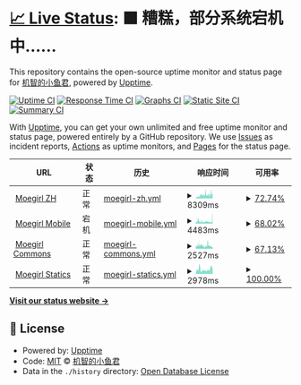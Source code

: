# [📈 Live Status](https://dragon-fish.github.io/moegirl-uptime): <!--live status--> **🟧 糟糕，部分系统宕机中……**

This repository contains the open-source uptime monitor and status page for [机智的小鱼君](https://blog.wjghj.cn), powered by [Upptime](https://github.com/upptime/upptime).

[![Uptime CI](https://github.com/dragon-fish/moegirl-uptime/workflows/Uptime%20CI/badge.svg)](https://github.com/dragon-fish/moegirl-uptime/actions?query=workflow%3A%22Uptime+CI%22)
[![Response Time CI](https://github.com/dragon-fish/moegirl-uptime/workflows/Response%20Time%20CI/badge.svg)](https://github.com/dragon-fish/moegirl-uptime/actions?query=workflow%3A%22Response+Time+CI%22)
[![Graphs CI](https://github.com/dragon-fish/moegirl-uptime/workflows/Graphs%20CI/badge.svg)](https://github.com/dragon-fish/moegirl-uptime/actions?query=workflow%3A%22Graphs+CI%22)
[![Static Site CI](https://github.com/dragon-fish/moegirl-uptime/workflows/Static%20Site%20CI/badge.svg)](https://github.com/dragon-fish/moegirl-uptime/actions?query=workflow%3A%22Static+Site+CI%22)
[![Summary CI](https://github.com/dragon-fish/moegirl-uptime/workflows/Summary%20CI/badge.svg)](https://github.com/dragon-fish/moegirl-uptime/actions?query=workflow%3A%22Summary+CI%22)

With [Upptime](https://upptime.js.org), you can get your own unlimited and free uptime monitor and status page, powered entirely by a GitHub repository. We use [Issues](https://github.com/dragon-fish/moegirl-uptime/issues) as incident reports, [Actions](https://github.com/dragon-fish/moegirl-uptime/actions) as uptime monitors, and [Pages](https://dragon-fish.github.io/moegirl-uptime) for the status page.

<!--start: status pages-->
<!-- This summary is generated by Upptime (https://github.com/upptime/upptime) -->
<!-- Do not edit this manually, your changes will be overwritten -->
<!-- prettier-ignore -->
| URL | 状态 | 历史 | 响应时间 | 可用率 |
| --- | ------ | ------- | ------------- | ------ |
| <img alt="" src="https://favicons.githubusercontent.com/zh.moegirl.org.cn" height="13"> [Moegirl ZH](https://zh.moegirl.org.cn/Mainpage) | 正常 | [moegirl-zh.yml](https://github.com/Dragon-Fish/moegirl-uptime/commits/HEAD/history/moegirl-zh.yml) | <details><summary><img alt="响应时间趋势" src="./graphs/moegirl-zh/response-time-week.png" height="20"> 8309ms</summary><br><a href="https://mgp-status.wjghj.cn/history/moegirl-zh"><img alt="响应时间 7044" src="https://img.shields.io/endpoint?url=https%3A%2F%2Fraw.githubusercontent.com%2FDragon-Fish%2Fmoegirl-uptime%2FHEAD%2Fapi%2Fmoegirl-zh%2Fresponse-time.json"></a><br><a href="https://mgp-status.wjghj.cn/history/moegirl-zh"><img alt="24小时响应时间 10045" src="https://img.shields.io/endpoint?url=https%3A%2F%2Fraw.githubusercontent.com%2FDragon-Fish%2Fmoegirl-uptime%2FHEAD%2Fapi%2Fmoegirl-zh%2Fresponse-time-day.json"></a><br><a href="https://mgp-status.wjghj.cn/history/moegirl-zh"><img alt="7天响应时间 8309" src="https://img.shields.io/endpoint?url=https%3A%2F%2Fraw.githubusercontent.com%2FDragon-Fish%2Fmoegirl-uptime%2FHEAD%2Fapi%2Fmoegirl-zh%2Fresponse-time-week.json"></a><br><a href="https://mgp-status.wjghj.cn/history/moegirl-zh"><img alt="30天响应时间 7044" src="https://img.shields.io/endpoint?url=https%3A%2F%2Fraw.githubusercontent.com%2FDragon-Fish%2Fmoegirl-uptime%2FHEAD%2Fapi%2Fmoegirl-zh%2Fresponse-time-month.json"></a><br><a href="https://mgp-status.wjghj.cn/history/moegirl-zh"><img alt="1年响应时间 7044" src="https://img.shields.io/endpoint?url=https%3A%2F%2Fraw.githubusercontent.com%2FDragon-Fish%2Fmoegirl-uptime%2FHEAD%2Fapi%2Fmoegirl-zh%2Fresponse-time-year.json"></a></details> | <details><summary><a href="https://mgp-status.wjghj.cn/history/moegirl-zh">72.74%</a></summary><a href="https://mgp-status.wjghj.cn/history/moegirl-zh"><img alt="可用率 73.97%" src="https://img.shields.io/endpoint?url=https%3A%2F%2Fraw.githubusercontent.com%2FDragon-Fish%2Fmoegirl-uptime%2FHEAD%2Fapi%2Fmoegirl-zh%2Fuptime.json"></a><br><a href="https://mgp-status.wjghj.cn/history/moegirl-zh"><img alt="4小时可用率 17.55%" src="https://img.shields.io/endpoint?url=https%3A%2F%2Fraw.githubusercontent.com%2FDragon-Fish%2Fmoegirl-uptime%2FHEAD%2Fapi%2Fmoegirl-zh%2Fuptime-day.json"></a><br><a href="https://mgp-status.wjghj.cn/history/moegirl-zh"><img alt="7日可用率 72.74%" src="https://img.shields.io/endpoint?url=https%3A%2F%2Fraw.githubusercontent.com%2FDragon-Fish%2Fmoegirl-uptime%2FHEAD%2Fapi%2Fmoegirl-zh%2Fuptime-week.json"></a><br><a href="https://mgp-status.wjghj.cn/history/moegirl-zh"><img alt="30日可用率 73.97%" src="https://img.shields.io/endpoint?url=https%3A%2F%2Fraw.githubusercontent.com%2FDragon-Fish%2Fmoegirl-uptime%2FHEAD%2Fapi%2Fmoegirl-zh%2Fuptime-month.json"></a><br><a href="https://mgp-status.wjghj.cn/history/moegirl-zh"><img alt="1年可用率 73.97%" src="https://img.shields.io/endpoint?url=https%3A%2F%2Fraw.githubusercontent.com%2FDragon-Fish%2Fmoegirl-uptime%2FHEAD%2Fapi%2Fmoegirl-zh%2Fuptime-year.json"></a></details>
| <img alt="" src="https://favicons.githubusercontent.com/mzh.moegirl.org.cn" height="13"> [Moegirl Mobile](https://mzh.moegirl.org.cn/Mainpage) | 宕机 | [moegirl-mobile.yml](https://github.com/Dragon-Fish/moegirl-uptime/commits/HEAD/history/moegirl-mobile.yml) | <details><summary><img alt="响应时间趋势" src="./graphs/moegirl-mobile/response-time-week.png" height="20"> 4483ms</summary><br><a href="https://mgp-status.wjghj.cn/history/moegirl-mobile"><img alt="响应时间 4549" src="https://img.shields.io/endpoint?url=https%3A%2F%2Fraw.githubusercontent.com%2FDragon-Fish%2Fmoegirl-uptime%2FHEAD%2Fapi%2Fmoegirl-mobile%2Fresponse-time.json"></a><br><a href="https://mgp-status.wjghj.cn/history/moegirl-mobile"><img alt="24小时响应时间 6668" src="https://img.shields.io/endpoint?url=https%3A%2F%2Fraw.githubusercontent.com%2FDragon-Fish%2Fmoegirl-uptime%2FHEAD%2Fapi%2Fmoegirl-mobile%2Fresponse-time-day.json"></a><br><a href="https://mgp-status.wjghj.cn/history/moegirl-mobile"><img alt="7天响应时间 4483" src="https://img.shields.io/endpoint?url=https%3A%2F%2Fraw.githubusercontent.com%2FDragon-Fish%2Fmoegirl-uptime%2FHEAD%2Fapi%2Fmoegirl-mobile%2Fresponse-time-week.json"></a><br><a href="https://mgp-status.wjghj.cn/history/moegirl-mobile"><img alt="30天响应时间 4549" src="https://img.shields.io/endpoint?url=https%3A%2F%2Fraw.githubusercontent.com%2FDragon-Fish%2Fmoegirl-uptime%2FHEAD%2Fapi%2Fmoegirl-mobile%2Fresponse-time-month.json"></a><br><a href="https://mgp-status.wjghj.cn/history/moegirl-mobile"><img alt="1年响应时间 4549" src="https://img.shields.io/endpoint?url=https%3A%2F%2Fraw.githubusercontent.com%2FDragon-Fish%2Fmoegirl-uptime%2FHEAD%2Fapi%2Fmoegirl-mobile%2Fresponse-time-year.json"></a></details> | <details><summary><a href="https://mgp-status.wjghj.cn/history/moegirl-mobile">68.02%</a></summary><a href="https://mgp-status.wjghj.cn/history/moegirl-mobile"><img alt="可用率 71.32%" src="https://img.shields.io/endpoint?url=https%3A%2F%2Fraw.githubusercontent.com%2FDragon-Fish%2Fmoegirl-uptime%2FHEAD%2Fapi%2Fmoegirl-mobile%2Fuptime.json"></a><br><a href="https://mgp-status.wjghj.cn/history/moegirl-mobile"><img alt="4小时可用率 49.64%" src="https://img.shields.io/endpoint?url=https%3A%2F%2Fraw.githubusercontent.com%2FDragon-Fish%2Fmoegirl-uptime%2FHEAD%2Fapi%2Fmoegirl-mobile%2Fuptime-day.json"></a><br><a href="https://mgp-status.wjghj.cn/history/moegirl-mobile"><img alt="7日可用率 68.02%" src="https://img.shields.io/endpoint?url=https%3A%2F%2Fraw.githubusercontent.com%2FDragon-Fish%2Fmoegirl-uptime%2FHEAD%2Fapi%2Fmoegirl-mobile%2Fuptime-week.json"></a><br><a href="https://mgp-status.wjghj.cn/history/moegirl-mobile"><img alt="30日可用率 71.32%" src="https://img.shields.io/endpoint?url=https%3A%2F%2Fraw.githubusercontent.com%2FDragon-Fish%2Fmoegirl-uptime%2FHEAD%2Fapi%2Fmoegirl-mobile%2Fuptime-month.json"></a><br><a href="https://mgp-status.wjghj.cn/history/moegirl-mobile"><img alt="1年可用率 71.32%" src="https://img.shields.io/endpoint?url=https%3A%2F%2Fraw.githubusercontent.com%2FDragon-Fish%2Fmoegirl-uptime%2FHEAD%2Fapi%2Fmoegirl-mobile%2Fuptime-year.json"></a></details>
| <img alt="" src="https://favicons.githubusercontent.com/commons.moegirl.org.cn" height="13"> [Moegirl Commons](https://commons.moegirl.org.cn/Mainpage) | 正常 | [moegirl-commons.yml](https://github.com/Dragon-Fish/moegirl-uptime/commits/HEAD/history/moegirl-commons.yml) | <details><summary><img alt="响应时间趋势" src="./graphs/moegirl-commons/response-time-week.png" height="20"> 2527ms</summary><br><a href="https://mgp-status.wjghj.cn/history/moegirl-commons"><img alt="响应时间 2521" src="https://img.shields.io/endpoint?url=https%3A%2F%2Fraw.githubusercontent.com%2FDragon-Fish%2Fmoegirl-uptime%2FHEAD%2Fapi%2Fmoegirl-commons%2Fresponse-time.json"></a><br><a href="https://mgp-status.wjghj.cn/history/moegirl-commons"><img alt="24小时响应时间 1969" src="https://img.shields.io/endpoint?url=https%3A%2F%2Fraw.githubusercontent.com%2FDragon-Fish%2Fmoegirl-uptime%2FHEAD%2Fapi%2Fmoegirl-commons%2Fresponse-time-day.json"></a><br><a href="https://mgp-status.wjghj.cn/history/moegirl-commons"><img alt="7天响应时间 2527" src="https://img.shields.io/endpoint?url=https%3A%2F%2Fraw.githubusercontent.com%2FDragon-Fish%2Fmoegirl-uptime%2FHEAD%2Fapi%2Fmoegirl-commons%2Fresponse-time-week.json"></a><br><a href="https://mgp-status.wjghj.cn/history/moegirl-commons"><img alt="30天响应时间 2521" src="https://img.shields.io/endpoint?url=https%3A%2F%2Fraw.githubusercontent.com%2FDragon-Fish%2Fmoegirl-uptime%2FHEAD%2Fapi%2Fmoegirl-commons%2Fresponse-time-month.json"></a><br><a href="https://mgp-status.wjghj.cn/history/moegirl-commons"><img alt="1年响应时间 2521" src="https://img.shields.io/endpoint?url=https%3A%2F%2Fraw.githubusercontent.com%2FDragon-Fish%2Fmoegirl-uptime%2FHEAD%2Fapi%2Fmoegirl-commons%2Fresponse-time-year.json"></a></details> | <details><summary><a href="https://mgp-status.wjghj.cn/history/moegirl-commons">67.13%</a></summary><a href="https://mgp-status.wjghj.cn/history/moegirl-commons"><img alt="可用率 70.86%" src="https://img.shields.io/endpoint?url=https%3A%2F%2Fraw.githubusercontent.com%2FDragon-Fish%2Fmoegirl-uptime%2FHEAD%2Fapi%2Fmoegirl-commons%2Fuptime.json"></a><br><a href="https://mgp-status.wjghj.cn/history/moegirl-commons"><img alt="4小时可用率 49.94%" src="https://img.shields.io/endpoint?url=https%3A%2F%2Fraw.githubusercontent.com%2FDragon-Fish%2Fmoegirl-uptime%2FHEAD%2Fapi%2Fmoegirl-commons%2Fuptime-day.json"></a><br><a href="https://mgp-status.wjghj.cn/history/moegirl-commons"><img alt="7日可用率 67.13%" src="https://img.shields.io/endpoint?url=https%3A%2F%2Fraw.githubusercontent.com%2FDragon-Fish%2Fmoegirl-uptime%2FHEAD%2Fapi%2Fmoegirl-commons%2Fuptime-week.json"></a><br><a href="https://mgp-status.wjghj.cn/history/moegirl-commons"><img alt="30日可用率 70.86%" src="https://img.shields.io/endpoint?url=https%3A%2F%2Fraw.githubusercontent.com%2FDragon-Fish%2Fmoegirl-uptime%2FHEAD%2Fapi%2Fmoegirl-commons%2Fuptime-month.json"></a><br><a href="https://mgp-status.wjghj.cn/history/moegirl-commons"><img alt="1年可用率 70.86%" src="https://img.shields.io/endpoint?url=https%3A%2F%2Fraw.githubusercontent.com%2FDragon-Fish%2Fmoegirl-uptime%2FHEAD%2Fapi%2Fmoegirl-commons%2Fuptime-year.json"></a></details>
| <img alt="" src="https://favicons.githubusercontent.com/img.moegirl.org.cn" height="13"> [Moegirl Statics](https://img.moegirl.org.cn/common/9/95/MoegirlPedia-Title.png) | 正常 | [moegirl-statics.yml](https://github.com/Dragon-Fish/moegirl-uptime/commits/HEAD/history/moegirl-statics.yml) | <details><summary><img alt="响应时间趋势" src="./graphs/moegirl-statics/response-time-week.png" height="20"> 2978ms</summary><br><a href="https://mgp-status.wjghj.cn/history/moegirl-statics"><img alt="响应时间 3243" src="https://img.shields.io/endpoint?url=https%3A%2F%2Fraw.githubusercontent.com%2FDragon-Fish%2Fmoegirl-uptime%2FHEAD%2Fapi%2Fmoegirl-statics%2Fresponse-time.json"></a><br><a href="https://mgp-status.wjghj.cn/history/moegirl-statics"><img alt="24小时响应时间 2466" src="https://img.shields.io/endpoint?url=https%3A%2F%2Fraw.githubusercontent.com%2FDragon-Fish%2Fmoegirl-uptime%2FHEAD%2Fapi%2Fmoegirl-statics%2Fresponse-time-day.json"></a><br><a href="https://mgp-status.wjghj.cn/history/moegirl-statics"><img alt="7天响应时间 2978" src="https://img.shields.io/endpoint?url=https%3A%2F%2Fraw.githubusercontent.com%2FDragon-Fish%2Fmoegirl-uptime%2FHEAD%2Fapi%2Fmoegirl-statics%2Fresponse-time-week.json"></a><br><a href="https://mgp-status.wjghj.cn/history/moegirl-statics"><img alt="30天响应时间 3243" src="https://img.shields.io/endpoint?url=https%3A%2F%2Fraw.githubusercontent.com%2FDragon-Fish%2Fmoegirl-uptime%2FHEAD%2Fapi%2Fmoegirl-statics%2Fresponse-time-month.json"></a><br><a href="https://mgp-status.wjghj.cn/history/moegirl-statics"><img alt="1年响应时间 3243" src="https://img.shields.io/endpoint?url=https%3A%2F%2Fraw.githubusercontent.com%2FDragon-Fish%2Fmoegirl-uptime%2FHEAD%2Fapi%2Fmoegirl-statics%2Fresponse-time-year.json"></a></details> | <details><summary><a href="https://mgp-status.wjghj.cn/history/moegirl-statics">100.00%</a></summary><a href="https://mgp-status.wjghj.cn/history/moegirl-statics"><img alt="可用率 99.70%" src="https://img.shields.io/endpoint?url=https%3A%2F%2Fraw.githubusercontent.com%2FDragon-Fish%2Fmoegirl-uptime%2FHEAD%2Fapi%2Fmoegirl-statics%2Fuptime.json"></a><br><a href="https://mgp-status.wjghj.cn/history/moegirl-statics"><img alt="4小时可用率 100.00%" src="https://img.shields.io/endpoint?url=https%3A%2F%2Fraw.githubusercontent.com%2FDragon-Fish%2Fmoegirl-uptime%2FHEAD%2Fapi%2Fmoegirl-statics%2Fuptime-day.json"></a><br><a href="https://mgp-status.wjghj.cn/history/moegirl-statics"><img alt="7日可用率 100.00%" src="https://img.shields.io/endpoint?url=https%3A%2F%2Fraw.githubusercontent.com%2FDragon-Fish%2Fmoegirl-uptime%2FHEAD%2Fapi%2Fmoegirl-statics%2Fuptime-week.json"></a><br><a href="https://mgp-status.wjghj.cn/history/moegirl-statics"><img alt="30日可用率 99.70%" src="https://img.shields.io/endpoint?url=https%3A%2F%2Fraw.githubusercontent.com%2FDragon-Fish%2Fmoegirl-uptime%2FHEAD%2Fapi%2Fmoegirl-statics%2Fuptime-month.json"></a><br><a href="https://mgp-status.wjghj.cn/history/moegirl-statics"><img alt="1年可用率 99.70%" src="https://img.shields.io/endpoint?url=https%3A%2F%2Fraw.githubusercontent.com%2FDragon-Fish%2Fmoegirl-uptime%2FHEAD%2Fapi%2Fmoegirl-statics%2Fuptime-year.json"></a></details>

<!--end: status pages-->

[**Visit our status website →**](https://dragon-fish.github.io/moegirl-uptime)

## 📄 License

- Powered by: [Upptime](https://github.com/upptime/upptime)
- Code: [MIT](./LICENSE) © [机智的小鱼君](https://blog.wjghj.cn)
- Data in the `./history` directory: [Open Database License](https://opendatacommons.org/licenses/odbl/1-0/)
